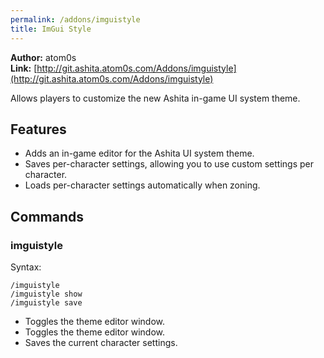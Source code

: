 ```yaml
---
permalink: /addons/imguistyle
title: ImGui Style
---
```


**Author:** atom0s<br/>
**Link:** [http://git.ashita.atom0s.com/Addons/imguistyle](http://git.ashita.atom0s.com/Addons/imguistyle)

Allows players to customize the new Ashita in-game UI system theme.

## Features

  * Adds an in-game editor for the Ashita UI system theme.
  * Saves per-character settings, allowing you to use custom settings per character.
  * Loads per-character settings automatically when zoning.

## Commands

### imguistyle
Syntax:
```
/imguistyle
/imguistyle show
/imguistyle save
```
  * Toggles the theme editor window.
  * Toggles the theme editor window.
  * Saves the current character settings.